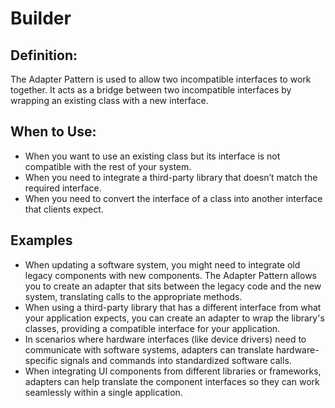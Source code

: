 # Builder
## Definition:
The Adapter Pattern is used to allow two incompatible interfaces to work together. It acts as a bridge between two incompatible interfaces by wrapping an existing class with a new interface.

## When to Use:
- When you want to use an existing class but its interface is not compatible with the rest of your system.
- When you need to integrate a third-party library that doesn’t match the required interface.
- When you need to convert the interface of a class into another interface that clients expect.

## Examples
- When updating a software system, you might need to integrate old legacy components with new components. The Adapter Pattern allows you to create an adapter that sits between the legacy code and the new system, translating calls to the appropriate methods.
- When using a third-party library that has a different interface from what your application expects, you can create an adapter to wrap the library's classes, providing a compatible interface for your application.
- In scenarios where hardware interfaces (like device drivers) need to communicate with software systems, adapters can translate hardware-specific signals and commands into standardized software calls.
- When integrating UI components from different libraries or frameworks, adapters can help translate the component interfaces so they can work seamlessly within a single application.